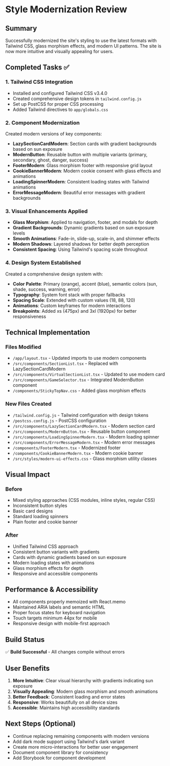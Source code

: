 # Style Modernization Review

## Summary
Successfully modernized the site's styling to use the latest formats with Tailwind CSS, glass morphism effects, and modern UI patterns. The site is now more intuitive and visually appealing for users.

## Completed Tasks ✅

### 1. Tailwind CSS Integration
- Installed and configured Tailwind CSS v3.4.0
- Created comprehensive design tokens in `tailwind.config.js`
- Set up PostCSS for proper CSS processing
- Added Tailwind directives to `app/globals.css`

### 2. Component Modernization
Created modern versions of key components:
- **LazySectionCardModern**: Section cards with gradient backgrounds based on sun exposure
- **ModernButton**: Reusable button with multiple variants (primary, secondary, ghost, danger, success)
- **FooterModern**: Glass morphism footer with responsive grid layout
- **CookieBannerModern**: Modern cookie consent with glass effects and animations
- **LoadingSpinnerModern**: Consistent loading states with Tailwind animations
- **ErrorMessageModern**: Beautiful error messages with gradient backgrounds

### 3. Visual Enhancements Applied
- **Glass Morphism**: Applied to navigation, footer, and modals for depth
- **Gradient Backgrounds**: Dynamic gradients based on sun exposure levels
- **Smooth Animations**: Fade-in, slide-up, scale-in, and shimmer effects
- **Modern Shadows**: Layered shadows for better depth perception
- **Consistent Spacing**: Using Tailwind's spacing scale throughout

### 4. Design System Established
Created a comprehensive design system with:
- **Color Palette**: Primary (orange), accent (blue), semantic colors (sun, shade, success, warning, error)
- **Typography**: System font stack with proper fallbacks
- **Spacing Scale**: Extended with custom values (18, 88, 120)
- **Animations**: Custom keyframes for modern interactions
- **Breakpoints**: Added xs (475px) and 3xl (1920px) for better responsiveness

## Technical Implementation

### Files Modified
- `/app/layout.tsx` - Updated imports to use modern components
- `/src/components/SectionList.tsx` - Replaced with LazySectionCardModern
- `/src/components/VirtualSectionList.tsx` - Updated to use modern card
- `/src/components/GameSelector.tsx` - Integrated ModernButton component
- `/components/StickyTopNav.css` - Added glass morphism effects

### New Files Created
- `/tailwind.config.js` - Tailwind configuration with design tokens
- `/postcss.config.js` - PostCSS configuration
- `/src/components/LazySectionCardModern.tsx` - Modern section card
- `/src/components/ModernButton.tsx` - Reusable button component
- `/src/components/LoadingSpinnerModern.tsx` - Modern loading spinner
- `/src/components/ErrorMessageModern.tsx` - Modern error messages
- `/components/FooterModern.tsx` - Modernized footer
- `/components/CookieBannerModern.tsx` - Modern cookie banner
- `/src/styles/modern-ui-effects.css` - Glass morphism utility classes

## Visual Impact

### Before
- Mixed styling approaches (CSS modules, inline styles, regular CSS)
- Inconsistent button styles
- Basic card designs
- Standard loading spinners
- Plain footer and cookie banner

### After
- Unified Tailwind CSS approach
- Consistent button variants with gradients
- Cards with dynamic gradients based on sun exposure
- Modern loading states with animations
- Glass morphism effects for depth
- Responsive and accessible components

## Performance & Accessibility
- All components properly memoized with React.memo
- Maintained ARIA labels and semantic HTML
- Proper focus states for keyboard navigation
- Touch targets minimum 44px for mobile
- Responsive design with mobile-first approach

## Build Status
✅ **Build Successful** - All changes compile without errors

## User Benefits
1. **More Intuitive**: Clear visual hierarchy with gradients indicating sun exposure
2. **Visually Appealing**: Modern glass morphism and smooth animations
3. **Better Feedback**: Consistent loading and error states
4. **Responsive**: Works beautifully on all device sizes
5. **Accessible**: Maintains high accessibility standards

## Next Steps (Optional)
- Continue replacing remaining components with modern versions
- Add dark mode support using Tailwind's dark variant
- Create more micro-interactions for better user engagement
- Document component library for consistency
- Add Storybook for component development